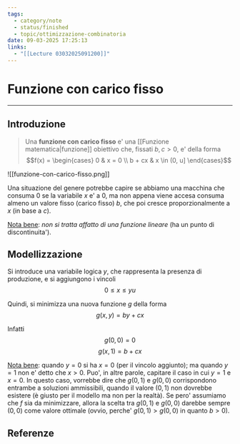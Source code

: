 ```yaml
---
tags:
  - category/note
  - status/finished
  - topic/ottimizzazione-combinatoria
date: 09-03-2025 17:25:13
links:
  - "[[Lecture 03032025091200]]"
---
```

# Funzione con carico fisso
---
## Introduzione
> Una **funzione con carico fisso** e' una [[Funzione matematica|funzione]] obiettivo che, fissati $b, c > 0$, e' della forma
> $$f(x) = \begin{cases} 0 & x = 0 \\ b + cx & x \in (0, u] \end{cases}$$

![[funzione-con-carico-fisso.png]]

Una situazione del genere potrebbe capire se abbiamo una macchina che consuma $0$ se la variabile $x$ e' a $0$, ma non appena viene accesa consuma almeno un valore fisso (carico fisso) $b$, che poi cresce proporzionalmente a $x$ (in base a $c$).

<u>Nota bene</u>: _non si tratta affatto di una funzione lineare_ (ha un punto di discontinuita').

## Modellizzazione
Si introduce una variabile logica $y$, che rappresenta la presenza di produzione, e si aggiungono i vincoli
$$0 \leq x \leq yu$$

Quindi, si minimizza una nuova funzione $g$ della forma
$$g(x, y) = by + cx$$

Infatti
$$g(0, 0) = 0$$
$$g(x, 1) = b + cx$$

<u>Nota bene</u>: quando $y = 0$ si ha $x = 0$ (per il vincolo aggiunto); ma quando $y = 1$ non e' detto che $x > 0$. Puo', in altre parole, capitare il caso in cui $y = 1$ e $x = 0$. In questo caso, vorrebbe dire che $g(0, 1)$ e $g(0, 0)$ corrispondono entrambe a soluzioni ammissibili, quando il valore $(0, 1)$ non dovrebbe esistere (è giusto per il modello ma non per la realtà). Se pero' assumiamo che $f$ sia da minimizzare, allora la scelta tra $g(0, 1)$ e $g(0, 0)$ darebbe sempre $(0, 0)$ come valore ottimale (ovvio, perche' $g(0, 1) > g(0, 0)$ in quanto $b > 0$).

## Referenze